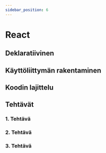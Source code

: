 ```yaml
---
sidebar_position: 6
---
```


# React

## Deklaratiivinen 

## Käyttöliittymän rakentaminen

## Koodin lajittelu

## Tehtävät

### 1. Tehtävä

### 2. Tehtävä

### 3. Tehtävä


